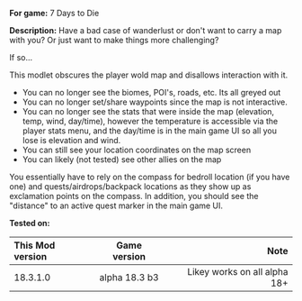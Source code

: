 **For game:** 7 Days to Die

**Description:**
Have a bad case of wanderlust or don't want to carry a map with you?
Or just want to make things more challenging?

If so...

This modlet obscures the player wold map and disallows interaction with it.
- You can no longer see the biomes, POI's, roads, etc.  Its all greyed out
- You can no longer set/share waypoints since the map is not interactive.
- You can no longer see the stats that were inside the map (elevation, temp, wind, day/time), however
the temperature is accessible via the player stats menu, and the day/time is in the main game UI
so all you lose is elevation and wind.
- You can still see your location coordinates on the map screen
- You can likely (not tested) see other allies on the map

You essentially have to rely on the compass for bedroll location (if you have one)
and quests/airdrops/backpack locations as they show up as exclamation points on the compass.
In addition, you should see the "distance" to an active quest marker in the main game UI.


**Tested on:**

| This Mod version | Game version | Note |
|:------------------- |:------------------:| -------------:|
| 18.3.1.0 | alpha 18.3 b3 | Likey works on all alpha 18+ |
